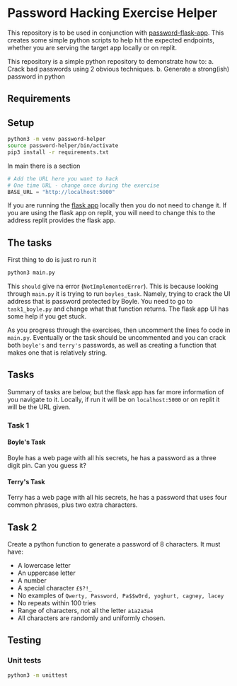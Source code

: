 # Password Hacking Exercise Helper

This repository is to be used in conjunction with [password-flask-app](https://github.com/pratt13/password-flask-app).
This creates some simple python scripts to help hit the expected endpoints, whether you are serving the target app locally or on replit.


This repository is a simple python repository to demonstrate how to:
a. Crack bad passwords using 2 obvious techniques.
b. Generate a strong(ish) password in python

## Requirements
## Setup
```sh
python3 -m venv password-helper
source password-helper/bin/activate
pip3 install -r requirements.txt
```

In main there is a section

```py
# Add the URL here you want to hack
# One time URL - change once during the exercise
BASE_URL = "http://localhost:5000"
```

If you are running the [flask app](https://github.com/pratt13/password-flask-app) locally then you do not need to change it.
If you are using the flask app on replit, you will need to change this to the address replit provides the flask app.

## The tasks

First thing to do is just ro run it
```sh
python3 main.py
```

This `should` give na error (`NotImplementedError`). 
This is because looking through `main.py` it is trying to run `boyles_task`.
Namely, trying to crack the UI address that is password protected by Boyle.
You need to go to `task1_boyle.py` and change what that function returns.
The flask app UI has some help if you get stuck.

As you progress through the exercises, then uncomment the lines fo code in `main.py`.
Eventually or the task should be uncommented and you can crack both `boyle's` and `terry's` passwords, as well as creating a function that makes one that is relatively string.


## Tasks
Summary of tasks are below, but the flask app has far more information of you navigate to it.
Locally, if run it will be on `localhost:5000` or on replit it will be the URL given.
### Task 1
#### Boyle's Task

Boyle has a web page with all his secrets, he has a password as a three digit pin. Can you guess it?

#### Terry's Task

Terry has a web page with all his secrets, he has a password that uses four common phrases, plus two extra characters.

## Task 2
Create a python function to generate a password of 8 characters.
It must have:
* A lowercase letter
* An uppercase letter
* A number
* A special character `£$?!_`
* No examples of `Qwerty, Password, Pa$$w0rd, yoghurt, cagney, lacey`
* No repeats within 100 tries
* Range of characters, not all the letter `a1a2a3a4`
* All characters are randomly and uniformly chosen.

## Testing
### Unit tests

```sh
python3 -m unittest
```
